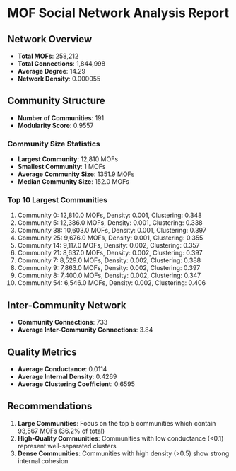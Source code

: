 
# MOF Social Network Analysis Report

## Network Overview
- **Total MOFs**: 258,212
- **Total Connections**: 1,844,998
- **Average Degree**: 14.29
- **Network Density**: 0.000055

## Community Structure
- **Number of Communities**: 191
- **Modularity Score**: 0.9557

### Community Size Statistics
- **Largest Community**: 12,810 MOFs
- **Smallest Community**: 1 MOFs
- **Average Community Size**: 1351.9 MOFs
- **Median Community Size**: 152.0 MOFs

### Top 10 Largest Communities
 1. Community 0: 12,810.0 MOFs, Density: 0.001, Clustering: 0.348
 2. Community 5: 12,386.0 MOFs, Density: 0.001, Clustering: 0.338
 3. Community 38: 10,603.0 MOFs, Density: 0.001, Clustering: 0.397
 4. Community 25: 9,676.0 MOFs, Density: 0.001, Clustering: 0.355
 5. Community 14: 9,117.0 MOFs, Density: 0.002, Clustering: 0.357
 6. Community 21: 8,637.0 MOFs, Density: 0.002, Clustering: 0.397
 7. Community 7: 8,529.0 MOFs, Density: 0.002, Clustering: 0.388
 8. Community 9: 7,863.0 MOFs, Density: 0.002, Clustering: 0.397
 9. Community 8: 7,400.0 MOFs, Density: 0.002, Clustering: 0.347
10. Community 54: 6,546.0 MOFs, Density: 0.002, Clustering: 0.406


## Inter-Community Network
- **Community Connections**: 733
- **Average Inter-Community Connections**: 3.84

## Quality Metrics
- **Average Conductance**: 0.0114
- **Average Internal Density**: 0.4269
- **Average Clustering Coefficient**: 0.6595

## Recommendations
1. **Large Communities**: Focus on the top 5 communities which contain 93,567 MOFs (36.2% of total)
2. **High-Quality Communities**: Communities with low conductance (<0.1) represent well-separated clusters
3. **Dense Communities**: Communities with high density (>0.5) show strong internal cohesion
